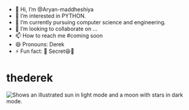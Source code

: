 - 👋 Hi, I’m @Aryan-maddheshiya
- 👀 I’m interested in PYTHON.
- 🌱 I’m currently pursuing computer science and engineering.
- 💞️ I’m looking to collaborate on ...
- 📫 How to reach me #coming soon
- 😄 Pronouns: Derek 
- ⚡ Fun fact: 🌟 Secret😆👻
<h1>thederek</h1>

<picture>
  <source media="(prefers-color-scheme: dark)" srcset="https://user-images.githubusercontent.com/25423296/163456776-7f95b81a-f1ed-45f7-b7ab-8fa810d529fa.png">
  <source media="(prefers-color-scheme: light)" srcset="https://user-images.githubusercontent.com/25423296/163456779-a8556205-d0a5-45e2-ac17-42d089e3c3f8.png">
  <img alt="Shows an illustrated sun in light mode and a moon with stars in dark mode." src="https://user-images.githubusercontent.com/25423296/163456779-a8556205-d0a5-45e2-ac17-42d089e3c3f8.png">
</picture>
